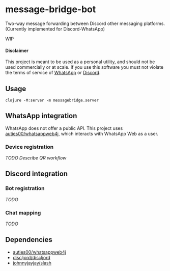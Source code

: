 # message-bridge-bot
Two-way message forwarding between Discord other messaging platforms.  (Currently implemented for Discord-WhatsApp)

WIP

#### Disclaimer
This project is meant to be used as a personal utility, and should not be used commercially
or at scale.  If you use this software you must not violate the terms of service of
[WhatsApp](https://www.whatsapp.com/legal/terms-of-service/) or [Discord](https://discord.com/terms).

## Usage

```
clojure -M:server -m messagebridge.server
```

## WhatsApp integration

WhatsApp does not offer a public API.  This project uses [auties00/whatsappweb4j](https://github.com/Auties00/WhatsappWeb4j),
which interacts with WhatsApp Web as a user.  

### Device registration

*TODO Describe QR workflow*

## Discord integration

### Bot registration
*TODO*

### Chat mapping

*TODO*

## Dependencies

* [auties00/whatsappweb4j](https://github.com/Auties00/WhatsappWeb4j)
* [discljord/discljord](https://github.com/discljord/discljord)
* [johnnyjayjay/slash](https://github.com/JohnnyJayJay/slash)
